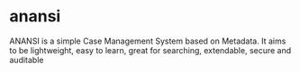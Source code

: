 # anansi
ANANSI is a simple Case Management System based on Metadata. It aims to be lightweight, easy to learn, great for searching, extendable, secure and auditable
